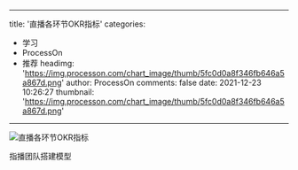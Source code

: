 
---
title: '直播各环节OKR指标'
categories: 
 - 学习
 - ProcessOn
 - 推荐
headimg: 'https://img.processon.com/chart_image/thumb/5fc0d0a8f346fb646a5a867d.png'
author: ProcessOn
comments: false
date: 2021-12-23 10:26:27
thumbnail: 'https://img.processon.com/chart_image/thumb/5fc0d0a8f346fb646a5a867d.png'
---

<div>   
<img class="thumb" alt="直播各环节OKR指标" src="https://img.processon.com/chart_image/thumb/5fc0d0a8f346fb646a5a867d.png" referrerpolicy="no-referrer">
<p>指播团队搭建模型</p>  
</div>
            